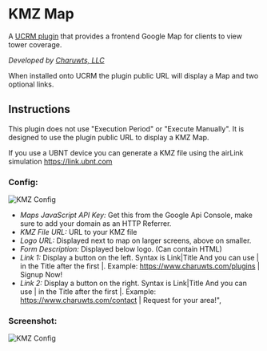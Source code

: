# KMZ Map
A [UCRM plugin](https://github.com/Ubiquiti-App/UCRM-plugins) that provides a frontend Google Map for clients to view tower coverage.

_Developed by [Charuwts, LLC](https://charuwts.com)_

When installed onto UCRM the plugin public URL will display a Map and two optional links.

## Instructions

This plugin does not use "Execution Period" or "Execute Manually". It is designed to use the plugin public URL to display a KMZ Map.

If you use a UBNT device you can generate a KMZ file using the airLink simulation https://link.ubnt.com

### Config:
![KMZ Config](https://s3.amazonaws.com/shared-charuwts/images/kmz_map_example_config.png)

- *Maps JavaScript API Key:* Get this from the Google Api Console, make sure to add your domain as an HTTP Referrer.
- *KMZ File URL:* URL to your KMZ file
- *Logo URL:* Displayed next to map on larger screens, above on smaller.
- *Form Description:* Displayed below logo. (Can contain HTML)
- *Link 1:* Display a button on the left. Syntax is Link|Title And you can use | in the Title after the first |. Example: https://www.charuwts.com/plugins | Signup Now!
- *Link 2:* Display a button on the right. Syntax is Link|Title And you can use | in the Title after the first |. Example: https://www.charuwts.com/contact | Request for your area!",

### Screenshot:
![KMZ Config](https://s3.amazonaws.com/shared-charuwts/images/example_kmz_config.png)
